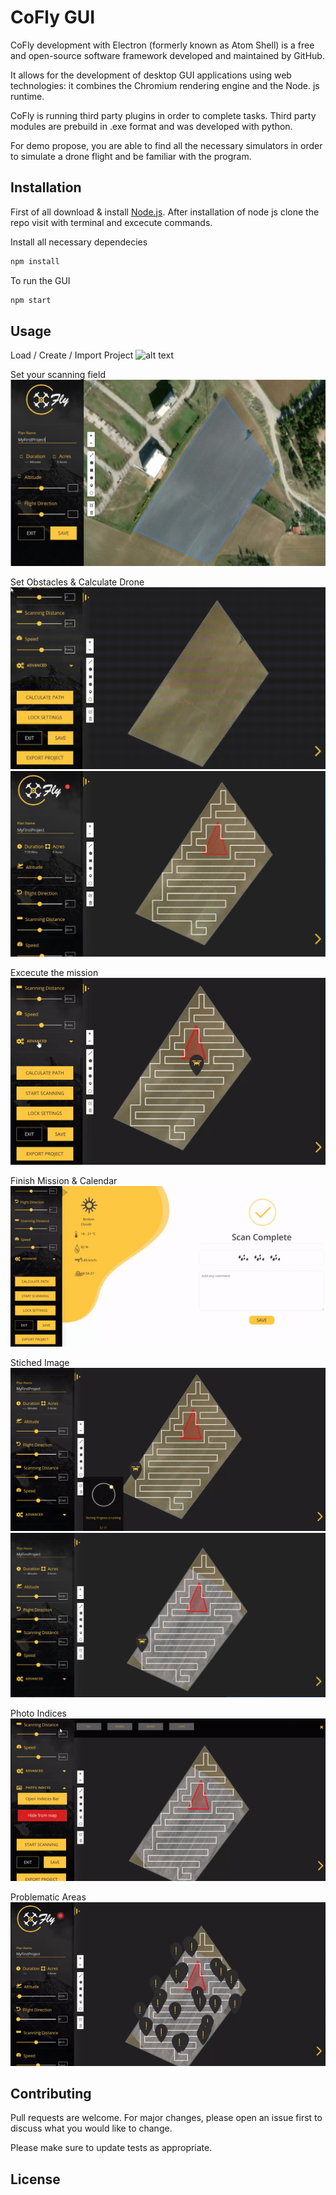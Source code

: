 # CoFly GUI

CoFly development with Electron (formerly known as Atom Shell) is a free and open-source software framework developed and maintained by GitHub.

It allows for the development of desktop GUI applications using web technologies: it combines the Chromium rendering engine and the Node. js runtime.

CoFly is running third party plugins in order to complete tasks. Third party modules are prebuild in .exe format and was developed with python.

For demo propose, you are able to find all the necessary simulators in order to simulate a drone flight and be familiar with the program.

## Installation

First of all download & install [Node.js](https://nodejs.org/en/download/). After installation of node js clone the repo visit with terminal and excecute commands.

Install all necessary dependecies
```bash
npm install
```
To run the GUI
```bash
npm start
```

## Usage

Load / Create / Import Project
![alt text](https://github.com/CoFly-Project/cofly-gui/blob/master/readme_images/main_screen.gif?raw=true?raw=true)

Set your scanning field
![alt text](https://github.com/CoFly-Project/cofly-gui/blob/master/readme_images/field_selection.jpg?raw=true)

Set Obstacles & Calculate Drone 
![alt text](https://github.com/CoFly-Project/cofly-gui/blob/master/readme_images/obstacles_gid.gif?raw=true)
![alt text](https://github.com/CoFly-Project/cofly-gui/blob/master/readme_images/calculated_map.jpg?raw=true)


Excecute the mission
![alt text](https://github.com/CoFly-Project/cofly-gui/blob/master/readme_images/mission_start.gif?raw=true)

Finish Mission & Calendar
![alt text](https://github.com/CoFly-Project/cofly-gui/blob/master/readme_images/finish_scan_imerologio_agrou.gif?raw=true)


Stiched Image
![alt text](https://github.com/CoFly-Project/cofly-gui/blob/master/readme_images/stiching_photo.gif?raw=true)
![alt text](https://github.com/CoFly-Project/cofly-gui/blob/master/readme_images/stiched_image.jpg?raw=true)

Photo Indices
![alt text](https://github.com/CoFly-Project/cofly-gui/blob/master/readme_images/photo_indeces.gif?raw=true)

Problematic Areas
![alt text](https://github.com/CoFly-Project/cofly-gui/blob/master/readme_images/alerts.gif?raw=true)



## Contributing
Pull requests are welcome. For major changes, please open an issue first to discuss what you would like to change.

Please make sure to update tests as appropriate.

## License

